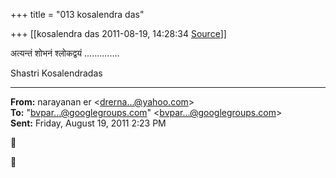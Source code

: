 +++
title = "013 kosalendra das"

+++
[[kosalendra das	2011-08-19, 14:28:34 [Source](https://groups.google.com/g/bvparishat/c/osj72m4G2Ts)]]



अत्यन्तं शोभनं श्लोकद्वयं ..............



Shastri Kosalendradas  

------------------------------------------------------------------------

**From:** narayanan er \<[drerna...@yahoo.com]()\>  
**To:** "[bvpar...@googlegroups.com]()" \<[bvpar...@googlegroups.com]()\>  
**Sent:** Friday, August 19, 2011 2:23 PM





